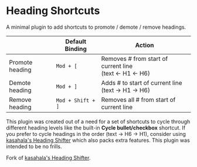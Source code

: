 # Heading Shortcuts
A minimal plugin to add shortcuts to promote / demote / remove headings.

 | | Default Binding | Action
--|--|--|
Promote heading | `Mod + [` | Removes # from start of current line<br>(text ← H1 ← H6)
Demote heading | `Mod + ]` | Adds # to start of current line<br>(text → H1 → H6)
Remove heading | `Mod + Shift + ]` | Removes all # from start of current line

This plugin was created out of a need for a set of shortcuts to cycle through different heading levels like the built-in **Cycle bullet/checkbox** shortcut. If you prefer to cycle headings in the order (text → H6 → H1), consider using [kasahala's Heading Shifter](https://github.com/k4a-l/obsidian-heading-shifter) which also packs extra features. This plugin was intended to be no frills.

Fork of [kasahala's Heading Shifter](https://github.com/k4a-l/obsidian-heading-shifter).
